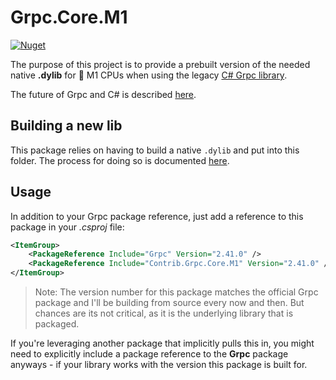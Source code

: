 # Grpc.Core.M1

[![Nuget](https://img.shields.io/nuget/v/contrib.grpc.core.m1)](http://nuget.org/packages/Contrib.Grpc.Core.M1)

The purpose of this project is to provide a prebuilt version of the needed native **.dylib** for
 M1 CPUs when using the legacy [C# Grpc library](https://www.nuget.org/packages/Grpc.Core).

The future of Grpc and C# is described [here](https://grpc.io/blog/grpc-csharp-future/).

## Building a new lib

This package relies on having to build a native `.dylib` and put into this folder.
The process for doing so is documented [here](https://github.com/grpc/grpc/blob/master/BUILDING.md#macos).

## Usage

In addition to your Grpc package reference, just add a reference to this package in your *.csproj* file:

```xml
<ItemGroup>
    <PackageReference Include="Grpc" Version="2.41.0" />
    <PackageReference Include="Contrib.Grpc.Core.M1" Version="2.41.0" />
</ItemGroup>
```

> Note: The version number for this package matches the official Grpc package and I'll be building from source
> every now and then. But chances are its not critical, as it is the underlying library that is packaged.

If you're leveraging another package that implicitly pulls this in, you might need to explicitly include a package
reference to the **Grpc** package anyways - if your library works with the version this package is built for.
